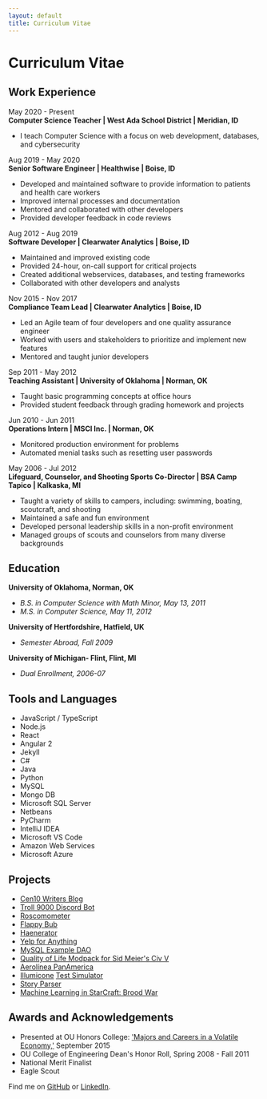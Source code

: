 ```yaml
---
layout: default
title: Curriculum Vitae
---
```


# Curriculum Vitae  

## Work Experience
May 2020 - Present  
**Computer Science Teacher | West Ada School District | Meridian, ID**  
* I teach Computer Science with a focus on web development, databases, and cybersecurity

Aug 2019 - May 2020  
**Senior Software Engineer | Healthwise | Boise, ID**  
* Developed and maintained software to provide information to patients and health care workers
* Improved internal processes and documentation
* Mentored and collaborated with other developers
* Provided developer feedback in code reviews

Aug 2012 - Aug 2019  
**Software Developer | Clearwater Analytics | Boise, ID**  
* Maintained and improved existing code  
* Provided 24-hour, on-call support for critical projects
* Created additional webservices, databases, and testing frameworks  
* Collaborated with other developers and analysts

Nov 2015 - Nov 2017  
**Compliance Team Lead | Clearwater Analytics | Boise, ID**  
* Led an Agile team of four developers and one quality assurance engineer  
* Worked with users and stakeholders to prioritize and implement new features  
* Mentored and taught junior developers

Sep 2011 - May 2012  
**Teaching Assistant | University of Oklahoma | Norman, OK**  
* Taught basic programming concepts at office hours
* Provided student feedback through grading homework and projects

Jun 2010 - Jun 2011  
**Operations Intern | MSCI Inc. | Norman, OK**  
* Monitored production environment for problems
* Automated menial tasks such as resetting user passwords

May 2006 - Jul 2012  
**Lifeguard, Counselor, and Shooting Sports Co-Director | BSA Camp Tapico | Kalkaska, MI**  
* Taught a variety of skills to campers, including: swimming, boating, scoutcraft, and shooting
* Maintained a safe and fun environment
* Developed personal leadership skills in a non-profit environment
* Managed groups of scouts and counselors from many diverse backgrounds


## Education
**University of Oklahoma, Norman, OK**  
* *B.S. in Computer Science with Math Minor, May 13, 2011*  
* *M.S. in Computer Science, May 11, 2012*  

**University of Hertfordshire, Hatfield, UK**  
* *Semester Abroad, Fall 2009*  

**University of Michigan- Flint, Flint, MI**  
* *Dual Enrollment, 2006-07*  


## Tools and Languages
* JavaScript / TypeScript  
* Node.js
* React  
* Angular 2  
* Jekyll  
* C#  
* Java  
* Python  
* MySQL
* Mongo DB  
* Microsoft SQL Server  
* Netbeans  
* PyCharm  
* IntelliJ IDEA  
* Microsoft VS Code
* Amazon Web Services      
* Microsoft Azure  


## Projects
* [Cen10 Writers Blog](https://cen10writers.github.io/)  
* [Troll 9000 Discord Bot](/2021/05/31/discord-bot.html)  
* [Roscomometer](/2021/03/01/roscomometer.html)  
* [Flappy Bub](/2020/12/12/flappy-bub.html)  
* [Haenerator](/2020/12/08/haenerator.html)  
* [Yelp for Anything](https://github.com/timburr1/yelpForAnything)  
* [MySQL Example DAO](https://github.com/timburr1/MySqlTest)  
* [Quality of Life Modpack for Sid Meier's Civ V](/2020/08/01/civ-v-modpack.html)  
* [Aerolínea PanAmerica](/2020/01/10/panam-notes.html)  
* [Illumicone](https://illumicone.com/) [Test Simulator](https://github.com/skipzone/Illumicone/tree/master/simulator)  
* [Story Parser](/StoryParser.html)  
* [Machine Learning in StarCraft: Brood War](/papers/burr2011.pdf)  


## Awards and Acknowledgements
* Presented at OU Honors College: ['Majors and Careers in a Volatile Economy,'](/2017/02/04/ou-talk.html) September 2015  
* OU College of Engineering Dean's Honor Roll, Spring 2008 - Fall 2011  
* National Merit Finalist  
* Eagle Scout  

Find me on [GitHub](https://github.com/timburr1) or [LinkedIn](http://www.linkedin.com/pub/timothy-burr/66/a88/a39).
